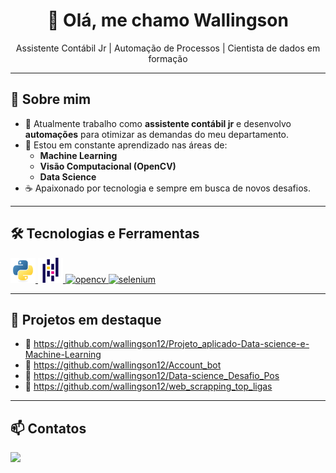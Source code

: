 <h1 align="center">👋 Olá, me chamo Wallingson</h1>

<p align="center">
Assistente Contábil Jr | Automação de Processos | Cientista de dados em formação
</p>

---

## 🚀 Sobre mim

- 🔭 Atualmente trabalho como **assistente contábil jr** e desenvolvo **automações** para otimizar as demandas do meu departamento.  
- 🌱 Estou em constante aprendizado nas áreas de:
  - **Machine Learning**
  - **Visão Computacional (OpenCV)**
  - **Data Science**
- ☕ Apaixonado por tecnologia e sempre em busca de novos desafios.

---

## 🛠️ Tecnologias e Ferramentas

<p align="left">
<a href="https://www.python.org" target="_blank" rel="noreferrer"> 
  <img src="https://raw.githubusercontent.com/devicons/devicon/master/icons/python/python-original.svg" alt="python" width="40" height="40"/> 
</a>
<a href="https://pandas.pydata.org/" target="_blank" rel="noreferrer"> 
  <img src="https://raw.githubusercontent.com/devicons/devicon/2ae2a900d2f041da66e950e4d48052658d850630/icons/pandas/pandas-original.svg" alt="pandas" width="40" height="40"/> 
</a>
<a href="https://opencv.org/" target="_blank" rel="noreferrer"> 
  <img src="https://www.vectorlogo.zone/logos/opencv/opencv-icon.svg" alt="opencv" width="40" height="40"/> 
</a>
<a href="https://www.selenium.dev" target="_blank" rel="noreferrer"> 
  <img src="https://raw.githubusercontent.com/detain/svg-logos/master/svg/selenium-logo.svg" alt="selenium" width="40" height="40"/> 
</a>
</p>

---

## 📂 Projetos em destaque

- 🔹 https://github.com/wallingson12/Projeto_aplicado-Data-science-e-Machine-Learning 
- 🔹 https://github.com/wallingson12/Account_bot
- 🔹 https://github.com/wallingson12/Data-science_Desafio_Pos
- 🔹 https://github.com/wallingson12/web_scrapping_top_ligas

---

## 📫 Contatos

<div>
  <a href="https://www.linkedin.com/in/wallingson-pereira-47a35a1a9/" target="_blank">
    <img loading="lazy" src="https://img.shields.io/badge/-LinkedIn-%230077B5?style=for-the-badge&logo=linkedin&logoColor=white">
  </a>
</div>
